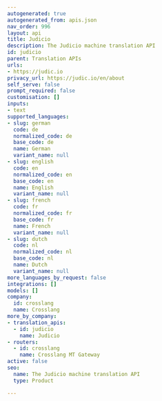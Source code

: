 ```yaml
---
autogenerated: true
autogenerated_from: apis.json
nav_order: 996
layout: api
title: Judicio
description: The Judicio machine translation API
id: judicio
parent: Translation APIs
urls:
- https://judic.io
privacy_url: https://judic.io/en/about
self_serve: false
prompt_required: false
customisation: []
inputs:
- text
supported_languages:
- slug: german
  code: de
  normalized_code: de
  base_code: de
  name: German
  variant_name: null
- slug: english
  code: en
  normalized_code: en
  base_code: en
  name: English
  variant_name: null
- slug: french
  code: fr
  normalized_code: fr
  base_code: fr
  name: French
  variant_name: null
- slug: dutch
  code: nl
  normalized_code: nl
  base_code: nl
  name: Dutch
  variant_name: null
more_languages_by_request: false
integrations: []
models: []
company:
  id: crosslang
  name: Crosslang
more_by_company:
- translation_apis:
  - id: judicio
    name: Judicio
- routers:
  - id: crosslang
    name: Crosslang MT Gateway
active: false
seo:
  name: The Judicio machine translation API
  type: Product

---
```


